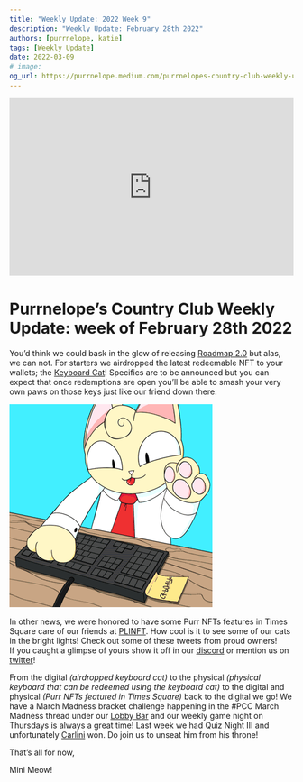 ```yaml
---
title: "Weekly Update: 2022 Week 9"
description: "Weekly Update: February 28th 2022"
authors: [purrnelope, katie]
tags: [Weekly Update]
date: 2022-03-09
# image:
og_url: https://purrnelope.medium.com/purrnelopes-country-club-weekly-update-week-of-february-28th-2022-477a77d4ca4
---
```


<iframe width="100%" height="315" src="https://www.youtube.com/embed/lyRPWgqWzZQ" title="YouTube video player" frameborder="0" allow="accelerometer; autoplay; clipboard-write; encrypted-media; gyroscope; picture-in-picture" allowFullScreen></iframe>

<!--truncate-->

# Purrnelope’s Country Club Weekly Update: week of February 28th 2022

You’d think we could bask in the glow of releasing [Roadmap 2.0](https://medium.com/roadmap-2-0-6-months-on-from-launch-d97079395e48) but alas, we can not. For starters we airdropped the latest redeemable NFT to your wallets; the [Keyboard Cat](https://opensea.io/assets/0xda7d42b6167f1497346d7b2336a6d7a603026db1/5)! Specifics are to be announced but you can expect that once redemptions are open you’ll be able to smash your very own paws on those keys just like our friend down there:

![](./assets/1_M_DMdzXsfp6YMtLGfCRPtw_resize.gif)

In other news, we were honored to have some Purr NFTs features in Times Square care of our friends at [PLINFT](https://www.plinft.xyz/). How cool is it to see some of our cats in the bright lights! Check out some of these tweets from proud owners!  
If you caught a glimpse of yours show it off in our [discord](https://t.co/mP4iKQvS0H) or mention us on [twitter](https://twitter.com/purrnelopescc)!

From the digital _(airdropped keyboard cat)_ to the physical _(physical keyboard that can be redeemed using the keyboard cat)_ to the digital and physical _(Purr NFTs featured in Times Square)_ back to the digital we go! We have a March Madness bracket challenge happening in the #PCC March Madness thread under our [Lobby Bar](https://discord.gg/pENe5hw828) and our weekly game night on Thursdays is always a great time! Last week we had Quiz Night III and unfortunately [Carlini](https://twitter.com/Carlini8N) won. Do join us to unseat him from his throne!

That’s all for now,

Mini Meow!
